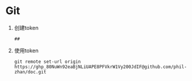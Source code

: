 # Git
1. 创建token
    ```Shell
    ## 
    
    ```

2. 使用token
    ```Shell
    git remote set-url origin https://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@github.com/phil-zhan/doc.git
    
    ```
